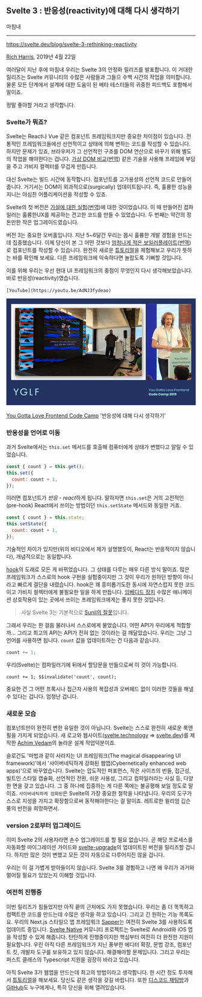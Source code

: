 ## Svelte 3 : 반응성(reactivity)에 대해 다시 생각하기

마침내

---

https://svelte.dev/blog/svelte-3-rethinking-reactivity

[Rich Harris](https://twitter.com/Rich_Harris), 2019년 4월 22일

여러달이 지난 후에 마침내 우리는 Svelte 3의 안정화 릴리즈를 발표합니다. 이 거대한 릴리즈는 Svelte 커뮤니티의 수많은 사람들과 그들으 수백 시간의 작업을 의미합니다. 물론 모든 단계에서 설계에 대한 도움이 된 베타 테스터들의 귀중한 피드백도 포함해서 말이죠.

정말 좋아할 거라고 생각합니다.

### Svelte가 뭐죠?

Svelte는 React나 Vue 같은 컴포넌트 프레임워크지만 중요한 차이점이 있습니다. 전통적인 프레임워크들에선 선언적이고 상태에 의해 변하는 코드를 작성할 수 있습니다. 하지만 문제가 있죠, 브라우저가 그 선언적인 구조를 DOM 연산으로 바꾸기 위해 별도의 작업을 해야한다는 겁니다. [가상 DOM 비교](https://svelte.dev/blog/virtual-dom-is-pure-overhead)([번역](./virtual-dom-is-pure-overhead.md)) 같은 기술을 사용해 프레임에 부담을 주고 가비지 컬렉터를 무겁게 만듭니다.

대신 Svelte는 빌드 시간에 동작합니다. 컴포넌트를 고가용성의 선언적 코드로 만들어줍니다. 거기서는 DOM이 외과적으로(surgically) 업데이트됩니다. 즉, 훌륭한 성능을 지니는 야심찬 어플리케이션을 작성할 수 있죠.

Svelte의 첫 버전은 [가설에 대한 실험](https://svelte.dev/blog/frameworks-without-the-framework)([번역](./frameworks-without-the-framework.md))에 대한 것이었습니다. 이 때 만들어진 컴파일러는 훌륭한UX를 제공하는 견고한 코드를 만들 수 있었습니다. 두 번째는 약간의 정돈만한 작은 업그레이드였습니다.

버전 3는 중요한 오버홀입니다. 지난 5~6달간 우리는 몹시 훌륭한 개발 경험을 만드는데 집중했습니다. 이제 당신이 본 그 어떤 것보다 [엄청나게 적은 보일러플레이트](https://svelte.dev/blog/write-less-code)([번역](./write-less-code.md))로 컴포넌트를 작성할 수 있습니다. 완전히 새로운 [튜토리얼](https://svelte.dev/tutorial/basics)을 체험해보고 우리가 뜻하는 바를 확인해 보세요. 다른 프레임워크에 익숙하다면 놀랍도록 기뻐할 것입니다.

이를 위해 우리는 우선 현대 UI 프레임워크의 중점이 무엇인지 다시 생각해보았습니다. 바로 반응성(reactivity)였습니다.

`[YouTube](https://youtu.be/AdNJ3fydeao)`

![You Gotta Love Frontend Code Camp](./images/yglfcc.png)

[You Gotta Love Frontend Code Camp](https://www.israel.yglfconf.com/) '반응성에 대해 다시 생각하기'

### 반응성을 언어로 이동

과거 Svelte에서는 `this.set` 메서드를 호출해 컴퓨터에게 상태가 변했다고 알릴 수 있었습니다.

```js
const { count } = this.get();
this.set({
  count: count + 1,
});
```

이러면 컴포넌트가 *반응 - react*하게 됩니다. 말하자면 `this.set`은 거의 고전적인(pre-hook) React에서 쓰이는 방법이던 `this.setState` 메서드와 동일한 거죠.

```js
const { count } = this.state;
this.setState({
  count: count + 1,
});
```

기술적인 차이가 있지만(위의 비디오에서 제가 설명했듯이, React는 반응적이지 않습니다), 개념적으로는 동일합니다.

[hook](https://reactjs.org/docs/hooks-intro.html)의 도래로 모든 게 바뀌었습니다. 그 상태를 다루는 매우 다른 방식 말이죠. 많은 프레임워크가 스스로의 hook 구현을 실험중이지만 그 것이 우리가 원하던 방향이 아니라고 빠르게 결단을 내렸습니다. hook은 꽤 흥미롭기도한 동시에 자연스럽지 못한 코드이고 가비지 컬렉터에게 불필요한 일을 하게 만듭니다. [임베디드 장치](https://mobile.twitter.com/sveltejs/status/1088500539640418304) 수많은 애니메이션 상호작용이 있는 곳에서 쓰이는 프레임워크에게는 좋지 못한 것입니다.

> 사실 Svelte 3는 기본적으로 [Sunil의 잘못](https://twitter.com/threepointone/status/1057179801109311488)입니다.

그래서 우리는 한 걸음 물러나서 스스로에게 물었습니다. 어떤 API가 우리에게 적합할까... 그리고 최고의 API는 API가 전혀 없는 것이라는 걸 깨달았습니다. 우리는 그냥 그 언어를 사용하면 됩니다. `count` 값을 업데이트하는 건 다음과 같습니다.

```js
count += 1;
```

우리(Svelte)는 컴파일러기에 뒤에서 할당문을 만듦으로써 이 것이 가능합니다.

```
count += 1; $$invalidate('count', count);
```

중요한 건 그 어떤 프록시나 접근자 사용의 복잡성과 오버헤드 없이 이러한 것들을 해낼 수 있다는 겁니다. 엄청난 겁니다.

### 새로운 모습

컴포넌트만이 완전히 변한 유일한 것이 아닙니다. Svelte는 스스로 완전히 새로운 룩앤필을 가지게 되었습니다. 새 로고와 웹사이트([svelte.technology](https://svelte.technology/) => [svelte.dev](https://svelte.dev/))를 제작한 [Achim Vedam](https://vedam.de/)의 놀라운 설계 작업덕분이죠.

슬로건도 '마법과 같이 사라지는 UI 프레임워크(The magical disappearing UI framework)'에서 '사이버네틱하게 강화된 웹앱(Cybernetically enhanced web apps)'으로 바꾸었습니다. Svelte는 압도적인 퍼포먼스, 작은 사이즈의 번들, 접근성, 빌트인 스타일 캡슐화, 선언적인 전환, 쉬운 사용성, 그리고 컴파일러라는 사실 등, 다양한 면을 갖고 있습니다. 그 중 하나에 집중하는 게 다른 쪽에는 불공평해 보일 정도로 말이죠. `사이버네틱하게 강화된`은 Svelte의 가장 중요한 철학을 나타냅니다. 우리의 도구가 스스로 지성을 가지고 확장함으로써 동작해야한다는 걸 말이죠. 레트로한 윌리엄 깁슨 풍의 반전을 희망하면서.

### version 2로부터 업그레이드

이미 Svelte 2의 사용자라면 손수 업그레이드를 할 필요 없습니다. 곧 해당 프로세스를 자동화할 마이그레이션 가이드와 [svelte-upgrade](https://github.com/sveltejs/svelte-upgrade)의 업데이트된 버전을 릴리즈할 겁니다. 하지만 많은 것이 변했고 모든 것이 자동으로 다루어지진 않을 겁니다.

우리는 이 걸 가볍게 받아들이지 않습니다. Svelte 3를 경험하고 나면 왜 우리가 과거와 멀어질 필요가 있었는지 이해할 것입니다.

### 여전히 진행중

이번 릴리즈가 힘들었지만 아직 끝의 근처에도 가지 못했습니다. 우리는 좀 더 똑똑하고 컴팩트한 코드를 만드는데 수많은 생각을 하고 있습니다. 그리고 긴 원하는 기능 목록도요. 우리의 Next.js 스타일으 앱 프레임워크 [Sapper](https://sapper.svelte.dev/)는 여전히 Svelte 3를 사용하도록 업데이트 중입니다. [Svelte Native](https://svelte-native.technology/) 커뮤니티 프로젝트는 Svelte로 Android와 iOS 앱을 작성할 수 있게 해줍니다. 탄탄하게 진행중이지만 핵심부터 여전히 더 완전한 지원이 필요합니다. 우린 아직 다른 프레임워크가 지닌 풍부한 에디터 확장, 문법 강조, 컴포넌트 킷, 개발자 도구를 보유하고 있지 않습니다. 해결해야할 문제입니다. 그리고 우리는 퍼스트 클래스의 Typescript 지원을 굉장히 바라고 있습니다.

아직 Svelte 3가 웹앱을 만드는데 최고의 방법이라고 생각합니다. 한 시간 정도 투자해서 [튜토리얼](https://svelte.dev/tutorial)을 해보세요. 당신도 같은 생각을 갖길 바랍니다. 또한 [디스코드 채팅방](https://svelte.dev/chat)과 [GitHub](https://github.com/sveltejs/svelte)도 누구에게나, 특히 당신을 위해 열려있습니다.
